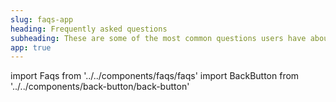 ```yaml
---
slug: faqs-app
heading: Frequently asked questions
subheading: These are some of the most common questions users have about Beanstalk.
app: true
---
```

import Faqs from '../../components/faqs/faqs'
import BackButton from '../../components/back-button/back-button'

<BackButton link='/support-app'/>
<Faqs/>
